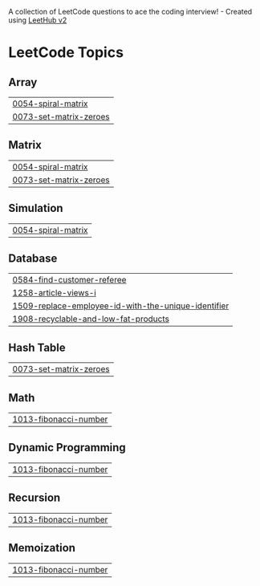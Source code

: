 A collection of LeetCode questions to ace the coding interview! - Created using [LeetHub v2](https://github.com/arunbhardwaj/LeetHub-2.0)
<!---LeetCode Topics Start-->
# LeetCode Topics
## Array
|  |
| ------- |
| [0054-spiral-matrix](https://github.com/anandp2002/Leetcode-Solutions-In-Python3/tree/master/0054-spiral-matrix) |
| [0073-set-matrix-zeroes](https://github.com/anandp2002/Leetcode-Solutions-In-Python3/tree/master/0073-set-matrix-zeroes) |
## Matrix
|  |
| ------- |
| [0054-spiral-matrix](https://github.com/anandp2002/Leetcode-Solutions-In-Python3/tree/master/0054-spiral-matrix) |
| [0073-set-matrix-zeroes](https://github.com/anandp2002/Leetcode-Solutions-In-Python3/tree/master/0073-set-matrix-zeroes) |
## Simulation
|  |
| ------- |
| [0054-spiral-matrix](https://github.com/anandp2002/Leetcode-Solutions-In-Python3/tree/master/0054-spiral-matrix) |
## Database
|  |
| ------- |
| [0584-find-customer-referee](https://github.com/anandp2002/Leetcode-Solutions-In-Python3/tree/master/0584-find-customer-referee) |
| [1258-article-views-i](https://github.com/anandp2002/Leetcode-Solutions-In-Python3/tree/master/1258-article-views-i) |
| [1509-replace-employee-id-with-the-unique-identifier](https://github.com/anandp2002/Leetcode-Solutions-In-Python3/tree/master/1509-replace-employee-id-with-the-unique-identifier) |
| [1908-recyclable-and-low-fat-products](https://github.com/anandp2002/Leetcode-Solutions-In-Python3/tree/master/1908-recyclable-and-low-fat-products) |
## Hash Table
|  |
| ------- |
| [0073-set-matrix-zeroes](https://github.com/anandp2002/Leetcode-Solutions-In-Python3/tree/master/0073-set-matrix-zeroes) |
## Math
|  |
| ------- |
| [1013-fibonacci-number](https://github.com/anandp2002/Leetcode-Solutions-In-Python3/tree/master/1013-fibonacci-number) |
## Dynamic Programming
|  |
| ------- |
| [1013-fibonacci-number](https://github.com/anandp2002/Leetcode-Solutions-In-Python3/tree/master/1013-fibonacci-number) |
## Recursion
|  |
| ------- |
| [1013-fibonacci-number](https://github.com/anandp2002/Leetcode-Solutions-In-Python3/tree/master/1013-fibonacci-number) |
## Memoization
|  |
| ------- |
| [1013-fibonacci-number](https://github.com/anandp2002/Leetcode-Solutions-In-Python3/tree/master/1013-fibonacci-number) |
<!---LeetCode Topics End-->